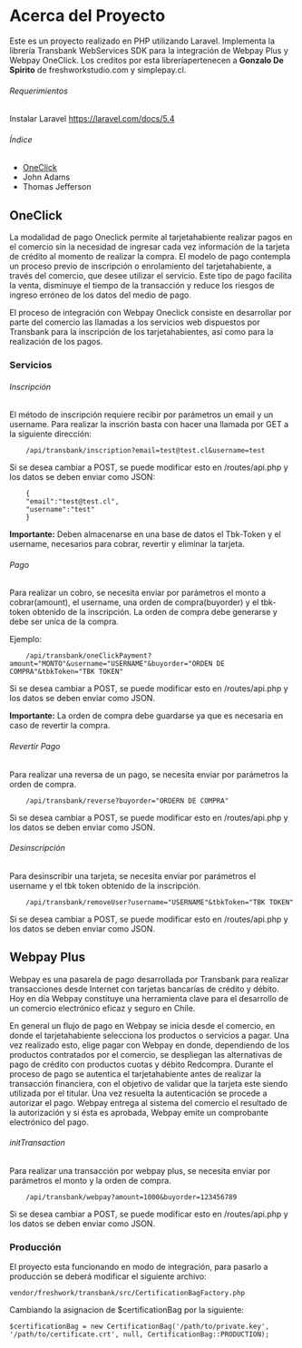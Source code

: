 # Acerca del Proyecto

Este es un proyecto realizado en PHP utilizando Laravel. 
Implementa la librería Transbank WebServices SDK para la integración de Webpay Plus y Webpay OneClick. 
Los creditos por esta libreríapertenecen a **Gonzalo De Spirito** de freshworkstudio.com y simplepay.cl.

###### Requerimientos
Instalar Laravel
https://laravel.com/docs/5.4

###### Índice
- [OneClick](#pago)
- John Adams
- Thomas Jefferson
## OneClick
La modalidad de pago Oneclick permite al tarjetahabiente realizar pagos en el comercio sin la
necesidad de ingresar cada vez información de la tarjeta de crédito al momento de realizar la
compra. El modelo de pago contempla un proceso previo de inscripción o enrolamiento del
tarjetahabiente, a través del comercio, que desee utilizar el servicio. Este tipo de pago facilita la
venta, disminuye el tiempo de la transacción y reduce los riesgos de ingreso erróneo de los datos
del medio de pago.

El proceso de integración con Webpay Oneclick consiste en desarrollar por parte del comercio las
llamadas a los servicios web dispuestos por Transbank para la inscripción de los tarjetahabientes,
así como para la realización de los pagos.

### Servicios

###### Inscripción
El método de inscripción requiere recibir por parámetros un email y un username.
Para realizar la inscrión basta con  hacer una llamada por GET a la siguiente dirección:

        /api/transbank/inscription?email=test@test.cl&username=test

Si se desea cambiar a POST, se puede modificar esto en /routes/api.php y los datos se deben enviar como JSON:

        {
        "email":"test@test.cl",
        "username":"test"
        }

**Importante:** Deben almacenarse en una base de datos el Tbk-Token y el username, necesarios para cobrar, revertir y eliminar la tarjeta.

###### Pago
 Para realizar un cobro, se necesita enviar por parámetros el monto a cobrar(amount), el username, una orden de compra(buyorder) y el tbk-token obtenido de la inscripción.
 La orden de compra debe generarse y debe ser unica de la compra.
 
 Ejemplo:
 
        /api/transbank/oneClickPayment?amount="MONTO"&username="USERNAME"&buyorder="ORDEN DE COMPRA"&tbkToken="TBK TOKEN"

Si se desea cambiar a POST, se puede modificar esto en /routes/api.php y los datos se deben enviar como JSON.

**Importante:** La orden de compra debe guardarse ya que es necesaria en caso de revertir la compra.
###### Revertir Pago
 Para realizar una reversa de un pago, se necesita enviar por parámetros la orden de compra.
        
        /api/transbank/reverse?buyorder="ORDERN DE COMPRA"

Si se desea cambiar a POST, se puede modificar esto en /routes/api.php y los datos se deben enviar como JSON.

###### Desinscripción
Para desinscribir una tarjeta, se necesita enviar por parámetros el username y el tbk token obtenido de la inscripción.

        /api/transbank/removeUser?username="USERNAME"&tbkToken="TBK TOKEN"

Si se desea cambiar a POST, se puede modificar esto en /routes/api.php y los datos se deben enviar como JSON.

## Webpay Plus
Webpay es una pasarela de pago desarrollada por Transbank para realizar transacciones desde Internet con tarjetas bancarías de crédito y débito. Hoy en día Webpay constituye una herramienta clave para el desarrollo de un comercio electrónico eficaz y seguro en Chile. 

En general un flujo de pago en Webpay se inicia desde el comercio, en donde el tarjetahabiente selecciona los productos o servicios a pagar. Una vez realizado esto, elige pagar con Webpay en donde, dependiendo de los productos contratados por el comercio, se despliegan las alternativas de pago de crédito con productos cuotas y débito Redcompra. Durante el proceso de pago se autentica el tarjetahabiente antes de realizar la transacción financiera, con el objetivo de validar que la tarjeta este siendo utilizada por el titular. Una vez resuelta la autenticación se procede a autorizar el pago. Webpay entrega al sistema del comercio el resultado de la autorización y si ésta es aprobada, Webpay emite un comprobante electrónico del pago.

###### initTransaction

Para realizar una transacción por webpay plus, se necesita enviar por parámetros el monto y la orden de compra.

        /api/transbank/webpay?amount=1000&buyorder=123456789

Si se desea cambiar a POST, se puede modificar esto en /routes/api.php y los datos se deben enviar como JSON.

### Producción
El proyecto esta funcionando en modo de integración, para pasarlo a producción se deberá modificar el siguiente archivo:

    vendor/freshwork/transbank/src/CertificationBagFactory.php

Cambiando la asignacion de $certificationBag por la siguiente:    

    $certificationBag = new CertificationBag('/path/to/private.key', '/path/to/certificate.crt', null, CertificationBag::PRODUCTION);
